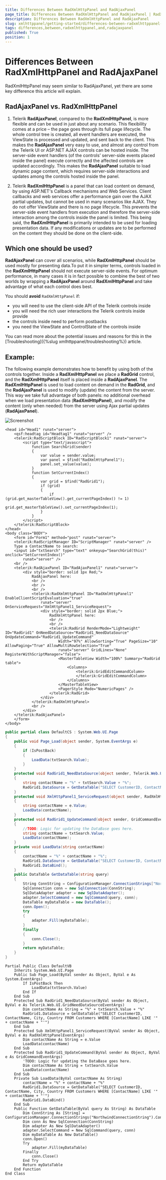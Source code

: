 ```yaml
---
title: Differences Between RadXmlHttpPanel and RadAjaxPanel
page_title: Differences Between RadXmlHttpPanel and RadAjaxPanel | RadXmlHttpPanel for ASP.NET AJAX Documentation
description: Differences Between RadXmlHttpPanel and RadAjaxPanel
slug: xmlhttppanel/getting-started/differences-between-radxmlhttppanel-and-radajaxpanel
tags: differences,between,radxmlhttppanel,and,radajaxpanel
published: True
position: 1
---
```


# Differences Between RadXmlHttpPanel and RadAjaxPanel

RadXmlHttpPanel may seem similar to RadAjaxPanel, yet there are some key difference this article will explain.

## RadAjaxPanel vs. RadXmlHttpPanel

1. Telerik **RadAjaxPanel**, compared to the **RadXmlHttpPanel**, is more flexible and can be used in just about any scenario. This flexibility comes at a price – the page goes through its full page lifecycle. The whole control tree is created, all event handlers are executed, the ViewState is processed and updated, and sent back to the client. This makes the **RadAjaxPanel** very easy to use, and almost any control from the Telerik UI or ASP.NET AJAX controls can be hosted inside. The server-side event handlers (of the controls’ server-side events placed inside the panel) execute correctly and the affected controls are updated accordingly. This makes the **RadAjaxPanel** suitable to load dynamic page content, which requires server-side interactions and updates among the controls hosted inside the panel.

1. Telerik **RadXmlHttpPanel** is a panel that can load content on demand, by using ASP.NET's Callback mechanisms and Web Services. Client callbacks and web services offer a performance gain over the AJAX partial updates, but cannot be used in many scenarios like AJAX. They do not offer ViewState and there is no page lifecycle. This prevents the server-side event handlers from execution and therefore the server-side interaction among the controls inside the panel is limited. This being said, the **RadXmlHttpPanel** is primarily intended to be used for loading presentation data. If any modifications or updates are to be performed on the content they should be done on the client-side.



## Which one should be used?

**RadAjaxPanel** can cover all scenarios, while **RadXmlHttpPanel** should be used mostly for presenting data.To put it in simpler terms, controls loaded in the **RadXmlHttpPanel** should not execute server-side events. For optimum performance, in many cases it is in fact possible to combine the best of two worlds by wrapping a **RadAjaxPanel** around **RadXmlHttpPanel** and take advantage of what each control does best.

You should **avoid** `RadXmlHttpPanel` if:

* you will need to use the client-side API of the Telerik controls inside
* you will need the rich user interactions the Telerik controls inside provide
* the controls inside need to perform postbacks
* you need the ViewState and ControlState of the controls inside

You can read more about the potential issues and reasons for this in the [Troubleshooting]({%slug xmlhttppanel/troubleshooting%}) article.

## Example:

The following example demonstrates how to benefit by using both of the controls together. Inside a **RadXmlHttpPanel** we place a **RadGrid** control, and the **RadXmlHttpPanel** itself is placed inside a **RadAjaxPanel**. The **RadXmlHttpPanel** is used to load content on demand in the **RadGrid**, and the **RadAjaxPanel** is used to modify (update) the content from the server. This way we take full advantage of both panels: no additional overhead when we load presentation data (**RadXmlHttpPanel**), and modify the content (only when needed) from the server using Ajax partial updates (**RadAjaxPanel**).


![Screenshot](images/xmlhttppanel-updateinfowithradajaxpanel.png)

````ASP.NET
<head id="Head1" runat="server">
    <qsf:headtag id="Headtag1" runat="server" />
    <telerik:RadScriptBlock ID="RadScriptBlock1" runat="server">
        <script type="text/javascript">
            function SearchGrid(sender)
            {
                var value = sender.value;
                var panel = $find("RadXmlHttpPanel1");
                panel.set_value(value);
            }
            function SetCurrentIndex()
            {
                var grid = $find("RadGrid1");
                if (grid)
                {
                    if (grid.get_masterTableView().get_currentPageIndex() != 1)
                        grid.get_masterTableView().set_currentPageIndex(1);
                }
            }      
        </script>
    </telerik:RadScriptBlock>
</head>
<body class="BODY">
    <form id="Form1" method="post" runat="server">
    <telerik:RadScriptManager ID="ScriptManager" runat="server" />
    Type a ContactName to search:
    <input id="txtSearch" type="text" onkeyup="SearchGrid(this)" onclick="SetCurrentIndex()"
        runat="server" />
    <br />
    <telerik:RadAjaxPanel ID="RadAjaxPanel1" runat="server">
        <div style="border: solid 1px Red;">
            RadAjaxPanel here:
            <br />
            <br />
            <br />
            <telerik:RadXmlHttpPanel ID="RadXmlHttpPanel1" EnableClientScriptEvaluation="true"
                runat="server" OnServiceRequest="XmlHttpPanel1_ServiceRequest">
                <div style="border: solid 2px Blue;">
                    RadXmlHttpPanel here:
                    <br />
                    <br />
                    <telerik:RadGrid RenderMode="Lightweight" ID="RadGrid1" OnNeedDataSource="RadGrid1_NeedDataSource" OnUpdateCommand="RadGrid1_UpdateCommand"
                        Width="97%" AllowSorting="True" PageSize="10" AllowPaging="True" AllowMultiRowSelection="True"
                        runat="server" GridLines="None" RegisterWithScriptManager="false">
                        <MasterTableView Width="100%" Summary="RadGrid table">
                            <Columns>
                                <telerik:GridEditCommandColumn>
                                </telerik:GridEditCommandColumn>
                            </Columns>
                        </MasterTableView>
                        <PagerStyle Mode="NumericPages" />
                    </telerik:RadGrid>
                </div>
            </telerik:RadXmlHttpPanel>
            <br />
        </div>
    </telerik:RadAjaxPanel>
    </form>
</body>
````





````C#
public partial class DefaultCS : System.Web.UI.Page
{
	public void Page_Load(object sender, System.EventArgs e)
	{
		if (IsPostBack)
		{
			LoadData(txtSearch.Value);
		}
	}
	protected void RadGrid1_NeedDataSource(object sender, Telerik.Web.UI.GridNeedDataSourceEventArgs e)
	{
		string contactName = "%" + txtSearch.Value + "%";
		RadGrid1.DataSource = GetDataTable("SELECT CustomerID, ContactName, City, Country FROM Customers WHERE [ContactName] LIKE '" + contactName + "'");
	}
	protected void XmlHttpPanel1_ServiceRequest(object sender, RadXmlHttpPanelEventArgs e)
	{
		string contactName = e.Value;
		LoadData(contactName);
	}
	protected void RadGrid1_UpdateCommand(object sender, GridCommandEventArgs e)
	{
		//TODO: Logic for updating the DataBase goes here.
		string contactName = txtSearch.Value;
		LoadData(contactName);
	}
	private void LoadData(string contactName)
	{
		contactName = "%" + contactName + "%";
		RadGrid1.DataSource = GetDataTable("SELECT CustomerID, ContactName, City, Country FROM Customers WHERE [ContactName] LIKE '" + contactName + "'");
		RadGrid1.DataBind();
	}
	public DataTable GetDataTable(string query)
	{
		String ConnString = ConfigurationManager.ConnectionStrings["NorthwindConnectionString"].ConnectionString;
		SqlConnection conn = new SqlConnection(ConnString);
		SqlDataAdapter adapter = new SqlDataAdapter();
		adapter.SelectCommand = new SqlCommand(query, conn);
		DataTable myDataTable = new DataTable();
		conn.Open();
		try
		{
			adapter.Fill(myDataTable);
		}
		finally
		{
			conn.Close();
		}
		return myDataTable;
	}
}
````
````VB
Partial Public Class DefaultVB
    Inherits System.Web.UI.Page
    Public Sub Page_Load(ByVal sender As Object, ByVal e As System.EventArgs)
        If IsPostBack Then
            LoadData(txtSearch.Value)
        End If
    End Sub
    Protected Sub RadGrid1_NeedDataSource(ByVal sender As Object, ByVal e As Telerik.Web.UI.GridNeedDataSourceEventArgs)
        Dim contactName As String = "%" + txtSearch.Value + "%"
        RadGrid1.DataSource = GetDataTable("SELECT CustomerID, ContactName, City, Country FROM Customers WHERE [ContactName] LIKE '" + contactName + "'")
    End Sub
    Protected Sub XmlHttpPanel1_ServiceRequest(ByVal sender As Object, ByVal e As RadXmlHttpPanelEventArgs)
        Dim contactName As String = e.Value
        LoadData(contactName)
    End Sub
    Protected Sub RadGrid1_UpdateCommand(ByVal sender As Object, ByVal e As GridCommandEventArgs)
        'TODO: Logic for updating the DataBase goes here.
        Dim contactName As String = txtSearch.Value
        LoadData(contactName)
    End Sub
    Private Sub LoadData(ByVal contactName As String)
        contactName = "%" + contactName + "%"
        RadGrid1.DataSource = GetDataTable("SELECT CustomerID, ContactName, City, Country FROM Customers WHERE [ContactName] LIKE '" + contactName + "'")
        RadGrid1.DataBind()
    End Sub
    Public Function GetDataTable(ByVal query As String) As DataTable
        Dim ConnString As [String] = ConfigurationManager.ConnectionStrings("NorthwindConnectionString").ConnectionString
        Dim conn As New SqlConnection(ConnString)
        Dim adapter As New SqlDataAdapter()
        adapter.SelectCommand = New SqlCommand(query, conn)
        Dim myDataTable As New DataTable()
        conn.Open()
        Try
            adapter.Fill(myDataTable)
        Finally
            conn.Close()
        End Try
        Return myDataTable
    End Function
End Class
````



